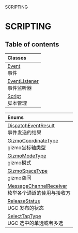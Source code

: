 SCRIPTING

# SCRIPTING <Badge type="tip" text="Groups" /> <Score text="SCRIPTING" />

## Table of contents
| Classes |
| :-----|
| [Event](../classes/mw.Event.md) <br> 事件 |
| [EventListener](../classes/mw.EventListener.md) <br> 事件监听器 |
| [Script](../classes/mw.Script.md) <br> 脚本管理 |


| Enums |
| :-----|
| [DispatchEventResult](../enums/mw.DispatchEventResult.md) <br> 事件发送的结果 |
| [GizmoCoordinateType](../enums/mw.GizmoCoordinateType.md) <br> gizmo坐标轴类型 |
| [GizmoModeType](../enums/mw.GizmoModeType.md) <br> gizmo模式 |
| [GizmoSpaceType](../enums/mw.GizmoSpaceType.md) <br> gizmo空间 |
| [MessageChannelReceiver](../enums/mw.MessageChannelReceiver.md) <br> 枚举各个通道的使用与接收方 |
| [ReleaseStatus](../enums/mw.ReleaseStatus.md) <br> UGC 发布的状态 |
| [SelectTapType](../enums/mw.SelectTapType.md) <br> UGC 选中的单选或者多选 |

